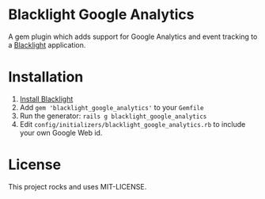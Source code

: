 # Blacklight Google Analytics

A gem plugin which adds support for Google Analytics and event tracking to a 
[Blacklight](http://projectblacklight.org/) application.

# Installation

1. [Install Blacklight](https://github.com/projectblacklight/blacklight)
2. Add `gem 'blacklight_google_analytics'` to your `Gemfile`
3. Run the generator: `rails g blacklight_google_analytics`
4. Edit `config/initializers/blacklight_google_analytics.rb` to include your own Google Web id.

# License

This project rocks and uses MIT-LICENSE.